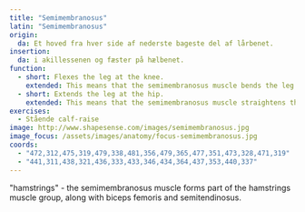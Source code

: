 ```yaml
---
title: "Semimembranosus"
latin: "Semimembranosus"
origin: 
  da: Et hoved fra hver side af nederste bageste del af lårbenet.
insertion: 
  da: i akillessenen og fæster på hælbenet.
function: 
  - short: Flexes the leg at the knee.
    extended: This means that the semimembranosus muscle bends the leg at the knee joint such that there is a decrease in the angle between the lower leg and the upper leg.
  - short: Extends the leg at the hip.
    extended: This means that the semimembranosus muscle straightens the hip joint such that there is an increase in the angle between the upper leg and the torso.
exercises:
  - Stående calf-raise
image: http://www.shapesense.com/images/semimembranosus.jpg
image_focus: /assets/images/anatomy/focus-semimembranosus.jpg
coords:
  - "472,312,475,319,479,338,481,356,479,365,477,351,473,328,471,319"
  - "441,311,438,321,436,333,433,346,434,364,437,353,440,337"
---
```


"hamstrings" - the semimembranosus muscle forms part of the hamstrings muscle group, along with biceps femoris and semitendinosus.